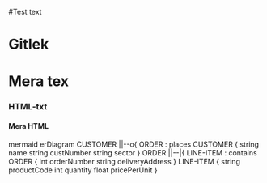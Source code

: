 #Test text
# Gitlek
# Mera tex
<h3> HTML-txt   </h3>
<h4> Mera HTML  </h4>
mermaid
erDiagram
    CUSTOMER ||--o{ ORDER : places
        CUSTOMER {
	        string name
		string custNumber
		string sector
				    }
   ORDER ||--|{ LINE-ITEM : contains
	ORDER {
	        int orderNumber
		string deliveryAddress
			            }
  LINE-ITEM {
		string productCode
		int quantity
	        float pricePerUnit
				   }
